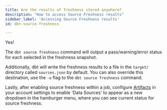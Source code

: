 ```yaml
---
title: Are the results of freshness stored anywhere?
description: "How to access Source Freshness results"
sidebar_label: 'Accessing Source Freshness results'
id: dbt-source-freshness

---
```

Yes!

The `dbt source freshness` command will output a pass/warning/error status for each <Term id="table" /> selected in the freshness snapshot.

Additionally, dbt will write the freshness results to a file in the `target/` directory called `sources.json` by default. You can also override this destination, use the `-o` flag to the `dbt source freshness` command.

Lastly, after enabling source freshness within a job, configure [Artifacts](docs/dbt-cloud/using-dbt-cloud/artifacts) in your account settings to enable 'Data Sources' to appear as a new dropdown in the hamburger menu, where you can see current status for source freshness.
